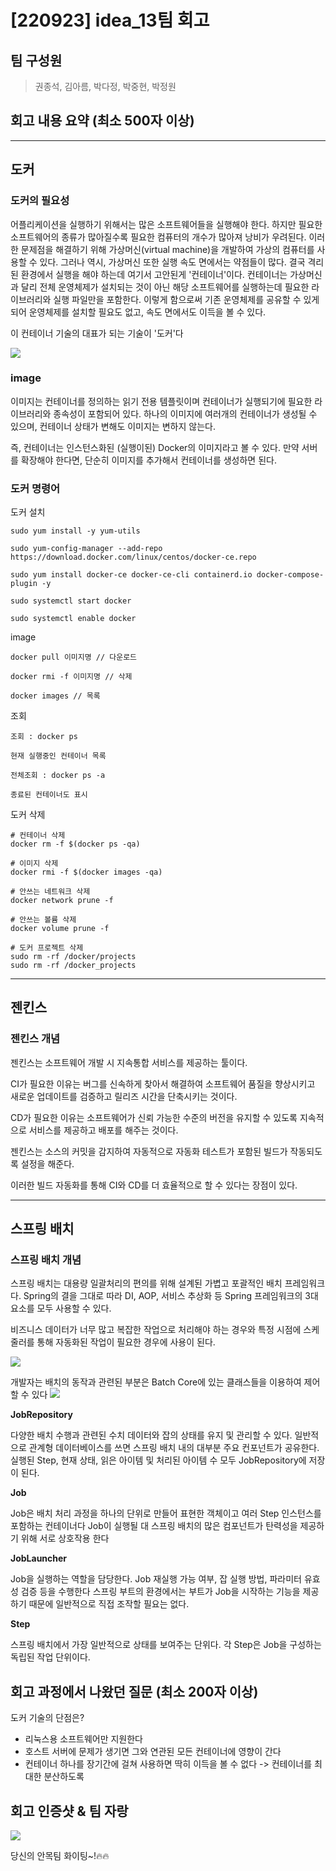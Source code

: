# [220923] idea_13팀 회고


## 팀 구성원

> 권종석, 김아름, 박다정, 박중현, 박정원

## 회고 내용 요약 (최소 500자 이상)

---

## 도커

### 도커의 필요성

어플리케이션을 실행하기 위해서는 많은 소프트웨어들을 실행해야 한다. 하지만 필요한 소프트웨어의 종류가 많아질수록 필요한 컴퓨터의 개수가 많아져 낭비가 우려된다.
이러한 문제점을 해결하기 위해 가상머신(virtual machine)을 개발하여 가상의 컴퓨터를 사용할 수 있다.
그러나 역시, 가상머신 또한 실행 속도 면에서는 약점들이 많다. 
결국 격리된 환경에서 실행을 해야 하는데 여기서 고안된게 '컨테이너'이다.
컨테이너는 가상머신과 달리 전체 운영체제가 설치되는 것이 아닌 해당 소프트웨어를 실행하는데 필요한 라이브러리와 실행 파일만을 포함한다.
이렇게 함으로써 기존 운영체제를 공유할 수 있게 되어 운영체제를 설치할 필요도 없고, 속도 면에서도 이득을 볼 수 있다.

이 컨테이너 기술의 대표가 되는 기술이 '도커'다

![](img/0923_1.png)

### image 
이미지는 컨테이너를 정의하는 읽기 전용 템플릿이며 컨테이너가 실행되기에 필요한 라이브러리와 종속성이 포함되어 있다.
하나의 이미지에 여러개의 컨테이너가 생성될 수 있으며, 컨테이너 상태가 변해도 이미지는 변하지 않는다. 

즉, 컨테이너는 인스턴스화된 (실행이된) Docker의 이미지라고 볼 수 있다. 
만약 서버를 확장해야 한다면, 단순히 이미지를 추가해서 컨테이너를 생성하면 된다.

### 도커 명령어

도커 설치

```
sudo yum install -y yum-utils

sudo yum-config-manager --add-repo https://download.docker.com/linux/centos/docker-ce.repo

sudo yum install docker-ce docker-ce-cli containerd.io docker-compose-plugin -y

sudo systemctl start docker

sudo systemctl enable docker
```

image
```
docker pull 이미지명 // 다운로드

docker rmi -f 이미지명 // 삭제

docker images // 목록

```

조회
```
조회 : docker ps

현재 실행중인 컨테이너 목록

전체조회 : docker ps -a

종료된 컨테이너도 표시

```

도커 삭제
```
# 컨테이너 삭제
docker rm -f $(docker ps -qa)

# 이미지 삭제
docker rmi -f $(docker images -qa)

# 안쓰는 네트워크 삭제
docker network prune -f

# 안쓰는 볼륨 삭제
docker volume prune -f

# 도커 프로젝트 삭제
sudo rm -rf /docker/projects
sudo rm -rf /docker_projects
```

---

## 젠킨스

### 젠킨스 개념
젠킨스는 소프트웨어 개발 시 지속통합 서비스를 제공하는 툴이다.

CI가 필요한 이유는 버그를 신속하게 찾아서 해결하여 소프트웨어 품질을 향상시키고 새로운 업데이트를 검증하고 릴리즈 시간을 단축시키는 것이다.

CD가 필요한 이유는 소프트웨어가 신뢰 가능한 수준의 버전을 유지할 수 있도록 지속적으로 서비스를 제공하고 배포를 해주는 것이다.

젠킨스는 소스의 커밋을 감지하여 자동적으로 자동화 테스트가 포함된 빌드가 작동되도록 설정을 해준다.

이러한 빌드 자동화를 통해 CI와 CD를 더 효율적으로 할 수 있다는 장점이 있다.

---

## 스프링 배치

### 스프링 배치 개념

스프링 배치는 대용량 일괄처리의 편의를 위해 설계된 가볍고 포괄적인 배치 프레임워크다. 
Spring의 결을 그대로 따라 DI, AOP, 서비스 추상화 등 Spring 프레임워크의 3대 요소를 모두 사용할 수 있다.

비즈니스 데이터가 너무 많고 복잡한 작업으로 처리해야 하는 경우와 특정 시점에 스케줄러를 통해 자동화된 작업이 필요한 경우에 사용이 된다.

![](img/0923_2.png)

개발자는 배치의 동작과 관련된 부분은 Batch Core에 있는 클래스들을 이용하여 제어할 수 있다
![](img/0923_3.png)

**JobRepository**

다양한 배치 수행과 관련된 수치 데이터와 잡의 상태를 유지 및 관리할 수 있다.
일반적으로 관계형 데이터베이스를 쓰면 스프링 배치 내의 대부분 주요 컨포넌트가 공유한다.
실행된 Step, 현재 상태, 읽은 아이템 및 처리된 아이템 수 모두 JobRepository에 저장이 된다.

**Job**

Job은 배치 처리 과정을 하나의 단위로 만들어 표현한 객체이고 여러 Step 인스턴스를 포함하는 컨테이너다
Job이 실행될 대 스프링 배치의 많은 컴포넌트가 탄력성을 제공하기 위해 서로 상호작용 한다

**JobLauncher**

Job을 실행하는 역할을 담당한다.
Job 재실행 가능 여부, 잡 실행 방법, 파라미터 유효성 검증 등을 수행한다
스프링 부트의 환경에서는 부트가 Job을 시작하는 기능을 제공하기 때문에 일반적으로 직접 조작할 필요는 없다.

**Step**

스프링 배치에서 가장 일반적으로 상태를 보여주는 단위다.
각 Step은 Job을 구성하는 독립된 작업 단위이다. 



## 회고 과정에서 나왔던 질문 (최소 200자 이상)

도커 기술의 단점은?
- 리눅스용 소프트웨어만 지원한다
- 호스트 서버에 문제가 생기면 그와 연관된 모든 컨테이너에 영향이 간다
- 컨테이너 하나를 장기간에 걸쳐 사용하면 딱히 이득을 볼 수 없다 -> 컨테이너를 최대한 분산하도록



## 회고 인증샷 & 팀 자랑

![](img/0811.png)

당신의 안목팀 화이팅~!🔥🔥


